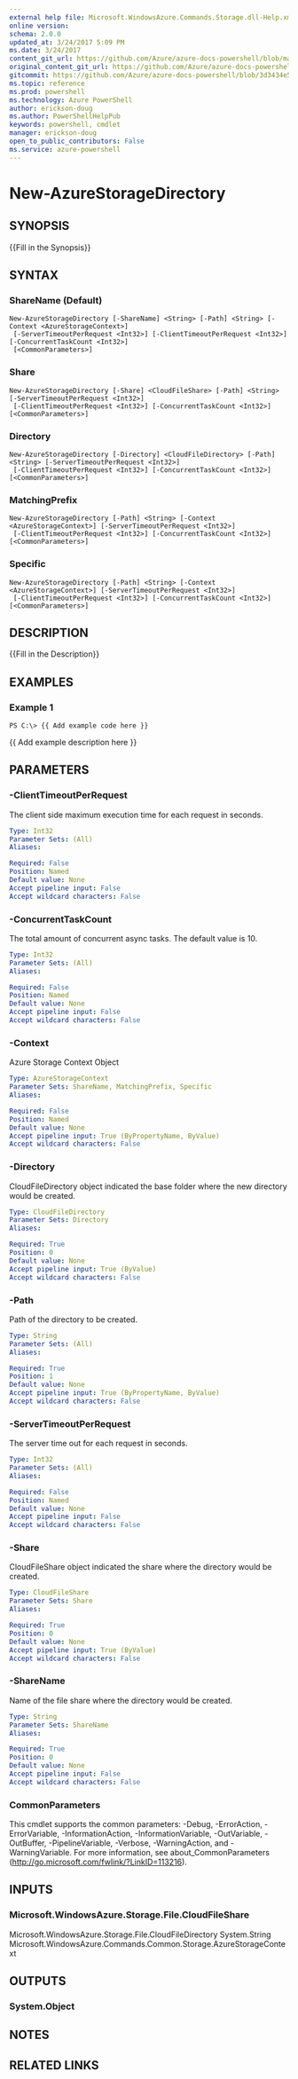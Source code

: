 ```yaml
---
external help file: Microsoft.WindowsAzure.Commands.Storage.dll-Help.xml
online version: 
schema: 2.0.0
updated_at: 3/24/2017 5:09 PM
ms.date: 3/24/2017
content_git_url: https://github.com/Azure/azure-docs-powershell/blob/master/azureps-cmdlets-docs/Storage/Azure.Storage/v1.0.4.3/New-AzureStorageDirectory.md
original_content_git_url: https://github.com/Azure/azure-docs-powershell/blob/master/azureps-cmdlets-docs/Storage/Azure.Storage/v1.0.4.3/New-AzureStorageDirectory.md
gitcommit: https://github.com/Azure/azure-docs-powershell/blob/3d3434e5b0168c06673d49639915232e66f44c23/azureps-cmdlets-docs/Storage/Azure.Storage/v1.0.4.3/New-AzureStorageDirectory.md
ms.topic: reference
ms.prod: powershell
ms.technology: Azure PowerShell
author: erickson-doug
ms.author: PowerShellHelpPub
keywords: powershell, cmdlet
manager: erickson-doug
open_to_public_contributors: False
ms.service: azure-powershell
---
```


# New-AzureStorageDirectory

## SYNOPSIS
{{Fill in the Synopsis}}

## SYNTAX

### ShareName (Default)
```
New-AzureStorageDirectory [-ShareName] <String> [-Path] <String> [-Context <AzureStorageContext>]
 [-ServerTimeoutPerRequest <Int32>] [-ClientTimeoutPerRequest <Int32>] [-ConcurrentTaskCount <Int32>]
 [<CommonParameters>]
```

### Share
```
New-AzureStorageDirectory [-Share] <CloudFileShare> [-Path] <String> [-ServerTimeoutPerRequest <Int32>]
 [-ClientTimeoutPerRequest <Int32>] [-ConcurrentTaskCount <Int32>] [<CommonParameters>]
```

### Directory
```
New-AzureStorageDirectory [-Directory] <CloudFileDirectory> [-Path] <String> [-ServerTimeoutPerRequest <Int32>]
 [-ClientTimeoutPerRequest <Int32>] [-ConcurrentTaskCount <Int32>] [<CommonParameters>]
```

### MatchingPrefix
```
New-AzureStorageDirectory [-Path] <String> [-Context <AzureStorageContext>] [-ServerTimeoutPerRequest <Int32>]
 [-ClientTimeoutPerRequest <Int32>] [-ConcurrentTaskCount <Int32>] [<CommonParameters>]
```

### Specific
```
New-AzureStorageDirectory [-Path] <String> [-Context <AzureStorageContext>] [-ServerTimeoutPerRequest <Int32>]
 [-ClientTimeoutPerRequest <Int32>] [-ConcurrentTaskCount <Int32>] [<CommonParameters>]
```

## DESCRIPTION
{{Fill in the Description}}

## EXAMPLES

### Example 1
```
PS C:\> {{ Add example code here }}
```

{{ Add example description here }}

## PARAMETERS

### -ClientTimeoutPerRequest
The client side maximum execution time for each request in seconds.

```yaml
Type: Int32
Parameter Sets: (All)
Aliases: 

Required: False
Position: Named
Default value: None
Accept pipeline input: False
Accept wildcard characters: False
```

### -ConcurrentTaskCount
The total amount of concurrent async tasks.
The default value is 10.

```yaml
Type: Int32
Parameter Sets: (All)
Aliases: 

Required: False
Position: Named
Default value: None
Accept pipeline input: False
Accept wildcard characters: False
```

### -Context
Azure Storage Context Object

```yaml
Type: AzureStorageContext
Parameter Sets: ShareName, MatchingPrefix, Specific
Aliases: 

Required: False
Position: Named
Default value: None
Accept pipeline input: True (ByPropertyName, ByValue)
Accept wildcard characters: False
```

### -Directory
CloudFileDirectory object indicated the base folder where the new directory would be created.

```yaml
Type: CloudFileDirectory
Parameter Sets: Directory
Aliases: 

Required: True
Position: 0
Default value: None
Accept pipeline input: True (ByValue)
Accept wildcard characters: False
```

### -Path
Path of the directory to be created.

```yaml
Type: String
Parameter Sets: (All)
Aliases: 

Required: True
Position: 1
Default value: None
Accept pipeline input: True (ByPropertyName, ByValue)
Accept wildcard characters: False
```

### -ServerTimeoutPerRequest
The server time out for each request in seconds.

```yaml
Type: Int32
Parameter Sets: (All)
Aliases: 

Required: False
Position: Named
Default value: None
Accept pipeline input: False
Accept wildcard characters: False
```

### -Share
CloudFileShare object indicated the share where the directory would be created.

```yaml
Type: CloudFileShare
Parameter Sets: Share
Aliases: 

Required: True
Position: 0
Default value: None
Accept pipeline input: True (ByValue)
Accept wildcard characters: False
```

### -ShareName
Name of the file share where the directory would be created.

```yaml
Type: String
Parameter Sets: ShareName
Aliases: 

Required: True
Position: 0
Default value: None
Accept pipeline input: False
Accept wildcard characters: False
```

### CommonParameters
This cmdlet supports the common parameters: -Debug, -ErrorAction, -ErrorVariable, -InformationAction, -InformationVariable, -OutVariable, -OutBuffer, -PipelineVariable, -Verbose, -WarningAction, and -WarningVariable. For more information, see about_CommonParameters (http://go.microsoft.com/fwlink/?LinkID=113216).

## INPUTS

### Microsoft.WindowsAzure.Storage.File.CloudFileShare
Microsoft.WindowsAzure.Storage.File.CloudFileDirectory
System.String
Microsoft.WindowsAzure.Commands.Common.Storage.AzureStorageContext

## OUTPUTS

### System.Object

## NOTES

## RELATED LINKS

